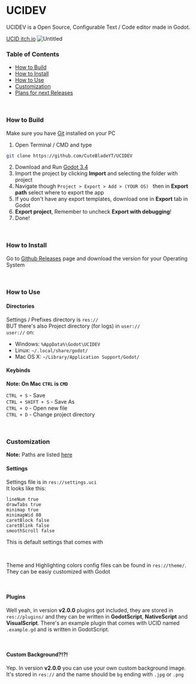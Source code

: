 # UCIDEV

UCIDEV is a Open Source, Configurable Text / Code editor made in Godot.

[UCID itch.io](https://unitedcatdom.itch.io/ucidev)
![Untitled](https://user-images.githubusercontent.com/78739707/151876623-2feb5bd9-6971-4c55-a978-83c63447df36.png)


### Table of Contents
- [How to Build](#how-to-build)
- [How to Install](#how-to-install)
- [How to Use](#how-to-use)
- [Customization](#customization)
- [Plans for next Releases](https://github.com/CuteBladeYT/UCIDEV/projects/1)

<br>

### How to Build
Make sure you have [Git](https://git-scm.com/downloads) installed on your PC
1. Open Terminal / CMD and type
```bash
git clone https://github.com/CuteBladeYT/UCIDEV
```
2. Download and Run [Godot 3.4](https://github.com/godotengine/godot/releases/tag/3.4-stable)
3. Import the project by clicking **Import** and selecting the folder with project
4. Navigate though `Project > Export > Add > (YOUR OS) ` then in **Export path** select where to export the app
5. If you don't have any export templates, download one in **Export** tab in Godot
6. **Export project**, Remember to uncheck **Export with debugging**!
7. Done!

<br>

### How to Install
Go to [Github Releases](https://github.com/CuteBladeYT/UCIDEV/releases) page and download the version for your Operating System

<br>

### How to Use

#### Directories
Settings / Prefixes directory is `res://`<br>
BUT there's also Project directory (for logs) in `user://`<br>
`user://` on:
- Windows: `%AppData%\Godot\UCIDEV`
- Linux: `~/.local/share/godot/`
- Mac OS X: `~/Library/Application Support/Godot/`

#### Keybinds

**Note: On Mac `CTRL` is `CMD`**

`CTRL + S` - Save<br>
`CTRL + SHIFT + S` - Save As<br>
`CTRL + O` - Open new file<br>
`CTRL + D` - Change project directory<br>

<br>

### Customization
**Note:** Paths are listed [here](#how-to-use)

#### Settings

Settings file is in `res://settings.uci`<br>
It looks like this:
```
lineNum true
drawTabs true
minimap true
minimapWid 80
caretBlock false
caretBlink false
smoothScroll false
```
This is default settings that comes with 

<br>

Theme and Highlighting colors config files can be found in `res://theme/`. They can be easiy customized with Godot

<br>

#### Plugins

Well yeah, in version **v2.0.0** plugins got included, they are stored in `res://plugins/` and they can be written in **GodotScript**, **NativeScript** and **VisualScript**. There's an example plugin that comes with UCID named `.example.gd` and is written in GodotScript.

<br>

#### Custom Background?!?!

Yep. In version **v2.0.0** you can use your own custom background image.<br>
It's stored in `res://` and the name should be `bg` ending with `.jpg` or `.png`
